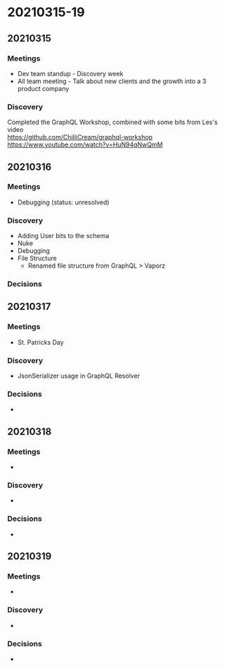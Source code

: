 # 20210315-19

## 20210315

### Meetings

* Dev team standup - Discovery week
* All team meeting - Talk about new clients and the growth into a 3 product company

### Discovery

Completed the GraphQL Workshop, combined with some bits from Les's video  
https://github.com/ChilliCream/graphql-workshop  
https://www.youtube.com/watch?v=HuN94qNwQmM

## 20210316

### Meetings

* Debugging \(status: unresolved\)

### Discovery

* Adding User bits to the schema
* Nuke
* Debugging
* File Structure
  * Renamed file structure from GraphQL &gt; Vaporz

### Decisions

## 20210317

### Meetings

* St. Patricks Day

### Discovery

* JsonSerializer usage in GraphQL Resolver

### Decisions

* 
## 20210318

### Meetings

* 
### Discovery

* 
### Decisions

* 
## 20210319

### Meetings

* 
### Discovery

* 
### Decisions

* 

